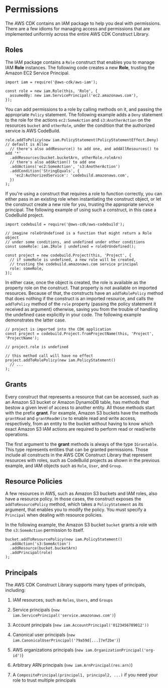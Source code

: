 # Permissions<a name="permissions"></a>

The AWS CDK contains an IAM package to help you deal with permissions\. There are a few idioms for managing access and permissions that are implemented uniformly across the entire AWS CDK Construct Library\.

## Roles<a name="permissions_roles"></a>

The IAM package contains a `Role` construct that enables you to manage IAM **Role** instances\. The following code creates a new **Role**, trusting the Amazon EC2 Service Principal\.

```
import iam = require('@aws-cdk/aws-iam');

const role = new iam.Role(this, 'Role', {
  assumedBy: new iam.ServicePrincipal('ec2.amazonaws.com'),
});
```

You can add permissions to a role by calling methods on it, and passing the appropriate `Policy` statement\. The following example adds a `Deny` statement to the role for the actions `ec2:SomeAction` and `s3:AnotherAction` on the resources `bucket` and `otherRole`, under the condition that the authorized service is AWS CodeBuild\.

```
role.addToPolicy(new iam.PolicyStatement(PolicyStatementEffect.Deny) // default is Allow
  // there's also addResource() to add one, and addAllResources() to add '*'
  .addResources(bucket.bucketArn, otherRole.roleArn)
  // there's also addAction() to add one
  .addActions('ec2:SomeAction', 's3:AnotherAction')
  .addCondition('StringEquals', {
    'ec2:AuthorizedService': 'codebuild.amazonaws.com',
  })
);
```

If you're using a construct that requires a role to function correctly, you can either pass in an existing role when instantiating the construct object, or let the construct create a new role for you, trusting the appropriate service principal\. The following example of using such a construct, in this case a CodeBuild project\.

```
import codebuild = require('@aws-cdk/aws-codebuild');

// imagine roleOrUndefined is a function that might return a Role object
// under some conditions, and undefined under other conditions
const someRole: iam.IRole | undefined = roleOrUndefined();

const project = new codebuild.Project(this, 'Project', {
  // if someRole is undefined, a new role will be created,
  // trusting the codebuild.amazonaws.com service principal
  role: someRole,
});
```

In either case, once the object is created, the role is available as the property role on the construct\. That property is not available on imported resources\. Because of that, the constructs have an `addToRolePolicy` method that does nothing if the construct is an imported resource, and calls the `addToPolicy` method of the `role` property \(passing the policy statement it received as argument\) otherwise, saving you from the trouble of handling the undefined case explicitly in your code\. The following example demonstrates the latter case\.

```
// project is imported into the CDK application
const project = codebuild.Project.fromProjectName(this, 'Project', 'ProjectName');

// project.role is undefined

// this method call will have no effect
project.addToRolePolicy(new iam.PolicyStatement()
  // ...
);
```

## Grants<a name="permissions_grants"></a>

Every construct that represents a resource that can be accessed, such as an Amazon S3 bucket or Amazon DynamoDB table, has methods that bestow a given level of access to another entity\. All those methods start with the prefix **grant**\. For example, Amazon S3 buckets have the methods `grantRead` and `grantReadWrite` to enable read and write access, respectively, from an entity to the bucket without having to know which exact Amazon S3 IAM actions are required to perform read or read/write operations\.

The first argument to the **grant** methods is always of the type `IGrantable`\. This type represents entities that can be granted permissions\. Those include all constructs in the AWS CDK Construct Library that represent resources with roles, such as CodeBuild projects as shown in the previous example, and IAM objects such as `Role`, `User`, and `Group`\.

## Resource Policies<a name="permissions_resource_policies"></a>

A few resources in AWS, such as Amazon S3 buckets and IAM roles, also have a resource policy\. In those cases, the construct exposes the `addToResourcePolicy` method, which takes a `PolicyStatement` as its argument, that enables you to modify the policy\. You must specify a `Principal` when dealing with resource policies\.

In the following example, the Amazon S3 bucket `bucket` grants a role with the `s3:SomeAction` permission to itself\.

```
bucket.addToResourcePolicy(new iam.PolicyStatement()
  .addAction('s3:SomeAction')
  .addResource(bucket.bucketArn)
  .addPrincipal(role)
);
```

## Principals<a name="permissions_principals"></a>

The AWS CDK Construct Library supports many types of principals, including:

1. IAM resources, such as `Roles`, `Users`, and `Groups`

1. Service principals \(`new iam.ServicePrincipal('service.amazonaws.com')`\)

1. Account principals \(`new iam.AccountPrincipal('0123456789012'))`

1. Canonical user principals \(`new iam.CanonicalUserPrincipal('79a59d[...]7ef2be')`\)

1. AWS organizations principals \(`new iam.OrganizationPrincipal('org-id')`\)

1. Arbitrary ARN principals \(`new iam.ArnPrincipal(res.arn)`\)

1. A `CompositePrincipal(principal1, principal2, ...)` if you need your role to trust multiple principals
